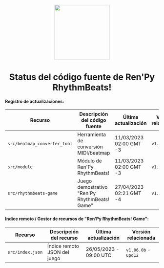 <p align="center">
  <img width="180" height="180" src="https://user-images.githubusercontent.com/77955772/235035814-790e9d30-7aa3-41f5-b5ad-4b112cf89716.png">
</p>

<h1 align = "center"> Status del código fuente de Ren'Py RhythmBeats! </h1>

#### Registro de actualizaciones:

| Recurso                      | Descripción del código fuente                 | Última actualización    | Versión relacionada |
|---|---|---|---|
| `src/beatmap_converter_tool` | Herramienta de conversión MIDI/beatmap        | 11/03/2023 02:00 GMT -3 | `v1.02.1b`          |
| `src/module`                 | Módulo de Ren'Py RhythmBeats!                 | 11/03/2023 02:00 GMT -3 | `v1.02.1b`          |
| `src/rhythmbeats-game`       | Juego demostrativo "Ren'Py RhythmBeats! Game" | 27/04/2023 02:21 GMT -4 | `v1.05.0b`          |

#### Indice remoto / Gestor de recursos de "Ren'Py RhythmBeats! Game":

| Recurso          | Descripción del recurso      | Última actualización    | Versión relacionada   |
|---|---|---|---|
| `src/index.json` | Índice remoto JSON del juego | 26/05/2023 - 09:00 UTC | `v1.06.0b` - `upd12` |
